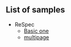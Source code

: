 ## List of samples

* ReSpec
  * [Basic one](respec-basic.html)
  * [multipage](respec-multipage/)

